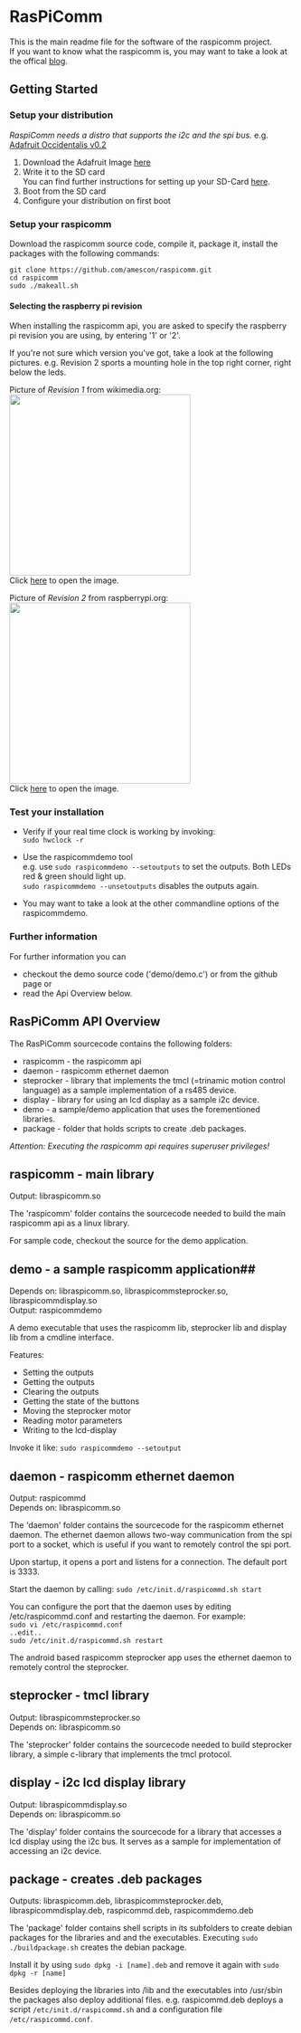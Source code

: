 # RasPiComm #

This is the main readme file for the software of the raspicomm project.  
If you want to know what the raspicomm is, you may want to take a look at the offical [blog](https://amesberger.wordpress.com/).

## Getting Started ##

### Setup your distribution ###

*RaspiComm needs a distro that supports the i2c and the spi bus.*
e.g. 
[Adafruit Occidentalis v0.2](http://learn.adafruit.com/adafruit-raspberry-pi-educational-linux-distro/occidentalis-v0-dot-2)

1. Download the Adafruit Image [here](http://adafruit-raspberry-pi.s3.amazonaws.com/Occidentalisv02.zip)  
2. Write it to the SD card  
   You can find further instructions for setting up your SD-Card [here](http://elinux.org/RPi_Easy_SD_Card_Setup).  
3. Boot from the SD card  
4. Configure your distribution on first boot


### Setup your raspicomm ###

Download the raspicomm source code, compile it, package it, install the packages with the following commands:  

``git clone https://github.com/amescon/raspicomm.git``  
``cd raspicomm``  
``sudo ./makeall.sh``

#### Selecting the raspberry pi revision ####
When installing the raspicomm api, you are asked to specify the raspberry pi revision you are using, by entering '1' or '2'.

If you're not sure which version you've got, take a look at the following pictures.
e.g. Revision 2 sports a mounting hole in the top right corner, right below the leds.

Picture of *Revision 1* from wikimedia.org:  
<img width="320px" src="http://upload.wikimedia.org/wikipedia/commons/9/90/Front_of_Raspberry_Pi.jpg" />  
Click [here](http://upload.wikimedia.org/wikipedia/commons/9/90/Front_of_Raspberry_Pi.jpg) to open the image.

Picture of *Revision 2* from raspberrypi.org:  
<img width="320px" src="http://www.raspberrypi.org/wp-content/uploads/2012/09/sony-rasp-pi-1024x728.jpg" />  
Click [here](http://www.raspberrypi.org/wp-content/uploads/2012/09/sony-rasp-pi-1024x728.jpg) to open the image.

### Test your installation ###
 - Verify if your real time clock is working by invoking:  
   ``sudo hwclock -r``  

 - Use the raspicommdemo tool  
   e.g. use ``sudo raspicommdemo --setoutputs`` to set the outputs. Both LEDs red & green should light up.  
   ``sudo raspicommdemo --unsetoutputs`` disables the outputs again.

 - You may want to take a look at the other commandline options of the raspicommdemo.

### Further information ###

For further information you can

- checkout the demo source code ('demo/demo.c') or from the github page or
- read the Api Overview below.

## RasPiComm API Overview ##

The RasPiComm sourcecode contains the following folders:

- raspicomm - the raspicomm api
- daemon - raspicomm ethernet daemon
- steprocker - library that implements the tmcl (=trinamic motion control language) as a sample implementation of a rs485 device.
- display - library for using an lcd display as a sample i2c device.
- demo - a sample/demo application that uses the forementioned libraries.
- package - folder that holds scripts to create .deb packages.

*Attention: Executing the raspicomm api requires superuser privileges!*

## raspicomm - main library ##

Output: libraspicomm.so  

The 'raspicomm' folder contains the sourcecode needed to build the main raspicomm api as a linux library.

For sample code, checkout the source for the demo application.

## demo - a sample raspicomm application##

Depends on: libraspicomm.so, libraspicommsteprocker.so, libraspicommdisplay.so  
Output: raspicommdemo  

A demo executable that uses the raspicomm lib, steprocker lib and display lib from a cmdline interface.

Features:

- Setting the outputs
- Getting the outputs
- Clearing the outputs
- Getting the state of the buttons
- Moving the steprocker motor
- Reading motor parameters
- Writing to the lcd-display

Invoke it like:
`sudo raspicommdemo --setoutput`

## daemon - raspicomm ethernet daemon ##

Output: raspicommd  
Depends on: libraspicomm.so  

The 'daemon' folder contains the sourcecode for the raspicomm ethernet daemon. The ethernet daemon allows two-way communication from the spi port to a socket, which is useful if you want to remotely control the spi port.

Upon startup, it opens a port and listens for a connection. The default port is 3333.

Start the daemon by calling: `sudo /etc/init.d/raspicommd.sh start`

You can configure the port that the daemon uses by editing /etc/raspicommd.conf and restarting the daemon.
For example:  
``sudo vi /etc/raspicommd.conf``  
``..edit..``  
``sudo /etc/init.d/raspicommd.sh restart``

The android based raspicomm steprocker app uses the ethernet daemon to remotely control the steprocker.

## steprocker - tmcl library ##

Output: libraspicommsteprocker.so  
Depends on: libraspicomm.so  

The 'steprocker' folder contains the sourcecode needed to build steprocker library, a simple c-library that implements the tmcl protocol.

## display - i2c lcd display library ##

Output: libraspicommdisplay.so  
Depends on: libraspicomm.so  

The 'display' folder contains the sourcecode for a library that accesses a lcd display using the i2c bus.
It serves as a sample for implementation of accessing an i2c device.

## package - creates .deb packages ##

Outputs: libraspicomm.deb, libraspicommsteprocker.deb, libraspicommdisplay.deb, raspicommd.deb, raspicommdemo.deb

The 'package' folder contains shell scripts in its subfolders to create debian packages for the libraries and and the executables. Executing `sudo ./buildpackage.sh` creates the debian package.

Install it by using `sudo dpkg -i [name].deb`
and remove it again with `sudo dpkg -r [name]` 

Besides deploying the libraries into /lib and the executables into /usr/sbin the packages also deploy additional files. e.g. raspicommd.deb deploys a script `/etc/init.d/raspicommd.sh` and a configuration file `/etc/raspicommd.conf`.
